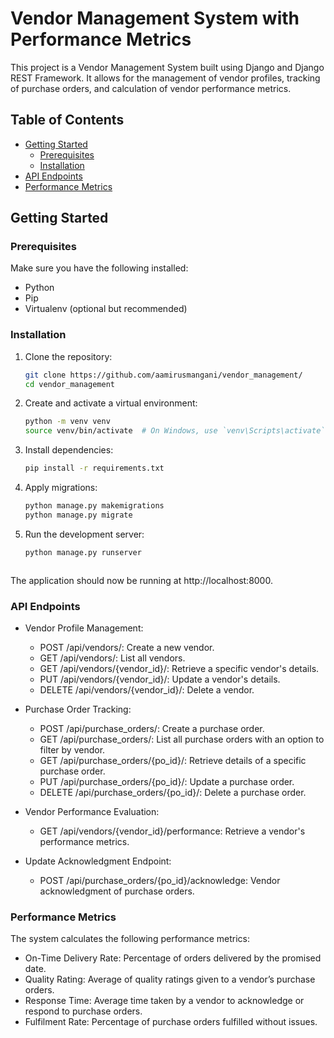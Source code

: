 # Vendor Management System with Performance Metrics

This project is a Vendor Management System built using Django and Django REST Framework. It allows for the management of vendor profiles, tracking of purchase orders, and calculation of vendor performance metrics.

## Table of Contents

- [Getting Started](#getting-started)
  - [Prerequisites](#prerequisites)
  - [Installation](#installation)
- [API Endpoints](#api-endpoints)
- [Performance Metrics](#performance-metrics)

## Getting Started

### Prerequisites

Make sure you have the following installed:

- Python
- Pip
- Virtualenv (optional but recommended)

### Installation


1. Clone the repository:
   ```bash
   git clone https://github.com/aamirusmangani/vendor_management/
   cd vendor_management


2. Create and activate a virtual environment:
   ```bash
   python -m venv venv
   source venv/bin/activate  # On Windows, use `venv\Scripts\activate`


3. Install dependencies:
   ```bash
   pip install -r requirements.txt


4. Apply migrations:
   ```bash
   python manage.py makemigrations
   python manage.py migrate

5. Run the development server:
   ```bash
   python manage.py runserver



The application should now be running at http://localhost:8000.


### API Endpoints

* Vendor Profile Management:
  * POST /api/vendors/: Create a new vendor.
  * GET /api/vendors/: List all vendors.
  * GET /api/vendors/{vendor_id}/: Retrieve a specific vendor's details.
  * PUT /api/vendors/{vendor_id}/: Update a vendor's details.
  * DELETE /api/vendors/{vendor_id}/: Delete a vendor.

* Purchase Order Tracking:
  * POST /api/purchase_orders/: Create a purchase order.
  * GET /api/purchase_orders/: List all purchase orders with an option to filter by vendor.
  * GET /api/purchase_orders/{po_id}/: Retrieve details of a specific purchase order.
  * PUT /api/purchase_orders/{po_id}/: Update a purchase order.
  * DELETE /api/purchase_orders/{po_id}/: Delete a purchase order.

* Vendor Performance Evaluation:
  * GET /api/vendors/{vendor_id}/performance: Retrieve a vendor's performance metrics.

* Update Acknowledgment Endpoint:
  * POST /api/purchase_orders/{po_id}/acknowledge: Vendor acknowledgment of purchase orders.

### Performance Metrics

The system calculates the following performance metrics:

* On-Time Delivery Rate: Percentage of orders delivered by the promised date.
* Quality Rating: Average of quality ratings given to a vendor’s purchase orders.
* Response Time: Average time taken by a vendor to acknowledge or respond to purchase orders.
* Fulfilment Rate: Percentage of purchase orders fulfilled without issues.

